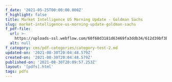 ```yaml
---
f_date: '2021-05-25T00:00:00.000Z'
f_highlight: false
title: Market Intelligence US Morning Update - Goldman Sachs
slug: market-intelligence-us-morning-update-goldman-sachs
f_pdf-file:
  url: >-
    https://uploads-ssl.webflow.com/60f68d3181d63469fa3ddb34/612d39bf3ba8e56bf1f32c9b_Goldman%20-%20Market%20Intelligence%20US%20Morning%20Update(5).pdf
  alt: null
f_category: cms/pdf-categories/category-test-2.md
updated-on: '2021-08-30T20:04:48.579Z'
created-on: '2021-08-30T20:04:48.579Z'
published-on: '2021-08-30T20:09:57.253Z'
layout: '[pdfs].html'
tags: pdfs
---
```



